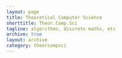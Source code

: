 ```yaml
---
layout: page
title: Theoretical Computer Science
shorttitle: Theor.Comp.Sci
tagline: algorithms, discrete maths, etc
archive: true
layout: archive
category: theorcompsci
---
```

